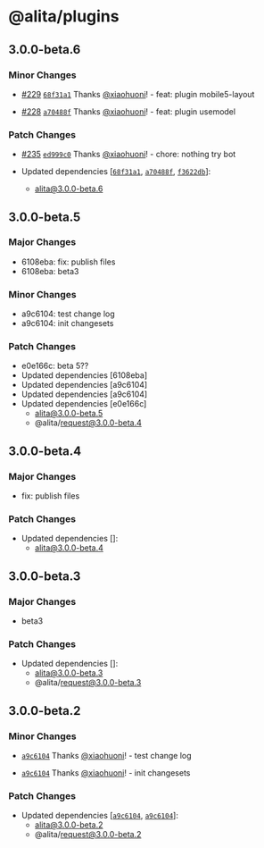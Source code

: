 # @alita/plugins

## 3.0.0-beta.6

### Minor Changes

- [#229](https://github.com/alitajs/alita/pull/229) [`68f31a1`](https://github.com/alitajs/alita/commit/68f31a10905792c130f4ce6516d5234c7991f6dd) Thanks [@xiaohuoni](https://github.com/xiaohuoni)! - feat: plugin mobile5-layout

* [#228](https://github.com/alitajs/alita/pull/228) [`a70488f`](https://github.com/alitajs/alita/commit/a70488f2b70d71fe281fb2304cb4edea3ddd623f) Thanks [@xiaohuoni](https://github.com/xiaohuoni)! - feat: plugin usemodel

### Patch Changes

- [#235](https://github.com/alitajs/alita/pull/235) [`ed999c0`](https://github.com/alitajs/alita/commit/ed999c0ce4a6943f7bf22e4c6a5735d2d0faa07c) Thanks [@xiaohuoni](https://github.com/xiaohuoni)! - chore: nothing try bot

- Updated dependencies [[`68f31a1`](https://github.com/alitajs/alita/commit/68f31a10905792c130f4ce6516d5234c7991f6dd), [`a70488f`](https://github.com/alitajs/alita/commit/a70488f2b70d71fe281fb2304cb4edea3ddd623f), [`f3622db`](https://github.com/alitajs/alita/commit/f3622db70d13db86652590311b9041d7c7e50cb6)]:
  - alita@3.0.0-beta.6

## 3.0.0-beta.5

### Major Changes

- 6108eba: fix: publish files
- 6108eba: beta3

### Minor Changes

- a9c6104: test change log
- a9c6104: init changesets

### Patch Changes

- e0e166c: beta 5??
- Updated dependencies [6108eba]
- Updated dependencies [a9c6104]
- Updated dependencies [a9c6104]
- Updated dependencies [e0e166c]
  - alita@3.0.0-beta.5
  - @alita/request@3.0.0-beta.4

## 3.0.0-beta.4

### Major Changes

- fix: publish files

### Patch Changes

- Updated dependencies []:
  - alita@3.0.0-beta.4

## 3.0.0-beta.3

### Major Changes

- beta3

### Patch Changes

- Updated dependencies []:
  - alita@3.0.0-beta.3
  - @alita/request@3.0.0-beta.3

## 3.0.0-beta.2

### Minor Changes

- [`a9c6104`](https://github.com/alitajs/alita/commit/a9c61041e88d87a2d814f4fb5eba36b58a299e00) Thanks [@xiaohuoni](https://github.com/xiaohuoni)! - test change log

* [`a9c6104`](https://github.com/alitajs/alita/commit/a9c61041e88d87a2d814f4fb5eba36b58a299e00) Thanks [@xiaohuoni](https://github.com/xiaohuoni)! - init changesets

### Patch Changes

- Updated dependencies [[`a9c6104`](https://github.com/alitajs/alita/commit/a9c61041e88d87a2d814f4fb5eba36b58a299e00), [`a9c6104`](https://github.com/alitajs/alita/commit/a9c61041e88d87a2d814f4fb5eba36b58a299e00)]:
  - alita@3.0.0-beta.2
  - @alita/request@3.0.0-beta.2
